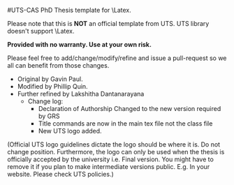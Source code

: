 #UTS-CAS PhD Thesis template for \Latex.

Please note that this is __NOT__ an official template from UTS. UTS library doesn't support \Latex.

__Provided with no warranty. Use at your own risk.__

Please feel free to add/change/modify/refine and issue a pull-request so we all can benefit from those changes.

  *  Original by Gavin Paul.
  *  Modified by Phillip Quin.
  * Further refined by Lakshitha Dantanarayana
    * Change log:
      * Declaration of Authorship Changed to the new version required by GRS
      * Title commands are now in the main tex file not the class file
      *  New UTS logo added. 

(Official UTS logo guidelines dictate the logo should be where it is. Do not change position. Furthermore, the logo can only be used when the thesis is officially accepted by the university i.e. Final version. You might have to remove it if you plan to make intermediate versions public. E.g. In your website. Please check UTS policies.) 

